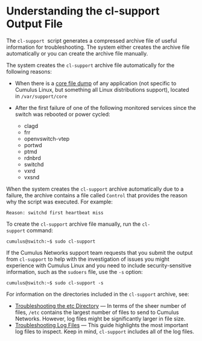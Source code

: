 # Understanding the cl-support Output File

The `cl-support`  script generates a compressed archive file of useful
information for troubleshooting. The system either creates the archive
file automatically or you can create the archive file manually.

The system creates the `cl-support` archive file automatically for the
following reasons:

-   When there is a [core file dump](http://linux.die.net/man/5/core) of
    any application (not specific to Cumulus Linux, but something all
    Linux distributions support), located in `/var/support/core`

-   After the first failure of one of the following monitored services
    since the switch was rebooted or power cycled:  
    -   clagd
    -   frr
    -   openvswitch-vtep
    -   portwd
    -   ptmd
    -   rdnbrd
    -   switchd
    -   vxrd
    -   vxsnd

When the system creates the `cl-support` archive automatically due to a
failure, the archive contains a file called `Control` that provides the
reason why the script was executed. For example:

``` text
Reason: switchd first heartbeat miss
```

To create the `cl-support` archive file manually, run
the `cl-support` command:

``` text
cumulus@switch:~$ sudo cl-support
```

If the Cumulus Networks support team requests that you submit the output
from `cl-support` to help with the investigation of issues you might
experience with Cumulus Linux and you need to include security-sensitive
information, such as the `sudoers` file, use the `-s` option:

``` text
cumulus@switch:~$ sudo cl-support -s
```

For information on the directories included in the `cl-support` archive,
see:

-   [Troubleshooting the etc
    Directory](Troubleshooting_the_etc_Directory) — In terms of the
    sheer number of files, `/etc` contains the largest number of files
    to send to Cumulus Networks. However, log files might be
    significantly larger in file size.
-   [Troubleshooting Log Files](Troubleshooting_Log_Files) — This guide
    highlights the most important log files to inspect. Keep in mind,
    `cl-support` includes all of the log files.
